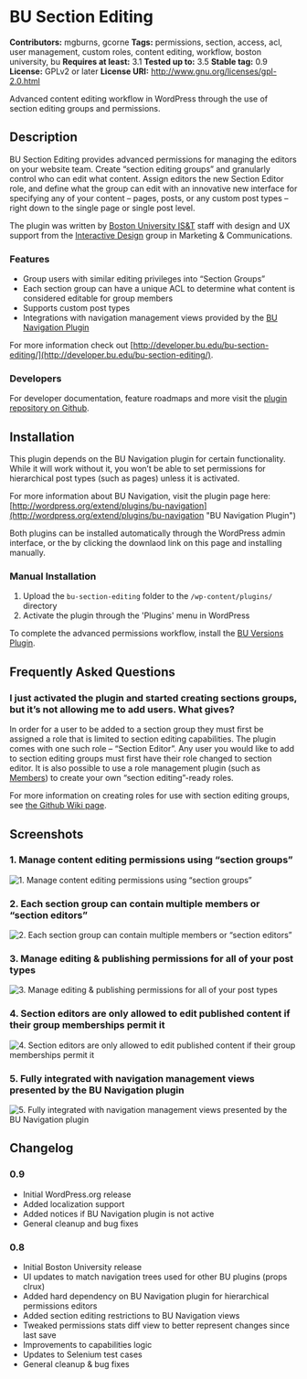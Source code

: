 # BU Section Editing #
**Contributors:** mgburns, gcorne
**Tags:** permissions, section, access, acl, user management, custom roles, content editing, workflow, boston university, bu
**Requires at least:** 3.1
**Tested up to:** 3.5
**Stable tag:** 0.9
**License:** GPLv2 or later
**License URI:** http://www.gnu.org/licenses/gpl-2.0.html

Advanced content editing workflow in WordPress through the use of section editing groups and permissions.

## Description ##

BU Section Editing provides advanced permissions for managing the editors on your website team. Create “section editing groups” and granularly control who can edit what content. Assign editors the new Section Editor role, and define what the group can edit with an innovative new interface for specifying any of your content – pages, posts, or any custom post types – right down to the single page or single post level.

The plugin was written by [Boston University IS&T](http://www.bu.edu/tech) staff with design and UX support from the [Interactive Design](http://www.bu.edu/id) group in Marketing & Communications.

### Features ###

* Group users with similar editing privileges into “Section Groups”
* Each section group can have a unique ACL to determine what content is considered editable for group members
* Supports custom post types
* Integrations with navigation management views provided by the [BU Navigation Plugin](http://wordpress.org/extend/plugins/bu-navigation "BU Navigation Plugin")

For more information check out [http://developer.bu.edu/bu-section-editing/](http://developer.bu.edu/bu-section-editing/).

### Developers ###

For developer documentation, feature roadmaps and more visit the [plugin repository on Github](https://github.com/bu-ist/bu-section-editing/).

## Installation ##

This plugin depends on the BU Navigation plugin for certain functionality. While it will work without it, you won’t be able to set permissions for hierarchical post types (such as pages) unless it is activated.

For more information about BU Navigation, visit the plugin page here:
[http://wordpress.org/extend/plugins/bu-navigation](http://wordpress.org/extend/plugins/bu-navigation "BU Navigation Plugin")

Both plugins can be installed automatically through the WordPress admin interface, or the by clicking the downlaod link on this page and installing manually.

### Manual Installation ###

1. Upload the `bu-section-editing` folder to the `/wp-content/plugins/` directory
2. Activate the plugin through the 'Plugins' menu in WordPress

To complete the advanced permissions workflow, install the [BU Versions Plugin](http://wordpress.org/extend/plugins/bu-versions "BU Versions Plugin").

## Frequently Asked Questions ##

### I just activated the plugin and started creating sections groups, but it’s not allowing me to add users. What gives?  ###

In order for a user to be added to a section group they must first be assigned a role that is limited to section editing capabilities. The plugin comes with one such role – “Section Editor”. Any user you would like to add to section editing groups must first have their role changed to section editor.
It is also possible to use a role management plugin (such as [Members](http://wordpress.org/extend/plugins/members/)) to create your own “section editing”-ready roles.

For more information on creating roles for use with section editing groups, see [the Github Wiki page](https://github.com/bu-ist/bu-section-editing/wiki/Custom-Section-Editing-Roles).

## Screenshots ##

### 1. Manage content editing permissions using “section groups” ###
![1. Manage content editing permissions using “section groups”](http://s.wordpress.org/extend/plugins/bu-section-editing/assets/screenshot-1.png)

### 2. Each section group can contain multiple members or “section editors” ###
![2. Each section group can contain multiple members or “section editors”](http://s.wordpress.org/extend/plugins/bu-section-editing/assets/screenshot-2.png)

### 3. Manage editing & publishing permissions for all of your post types ###
![3. Manage editing & publishing permissions for all of your post types](http://s.wordpress.org/extend/plugins/bu-section-editing/assets/screenshot-3.png)

### 4. Section editors are only allowed to edit published content if their group memberships permit it ###
![4. Section editors are only allowed to edit published content if their group memberships permit it](http://s.wordpress.org/extend/plugins/bu-section-editing/assets/screenshot-4.png)

### 5. Fully integrated with navigation management views presented by the BU Navigation plugin ###
![5. Fully integrated with navigation management views presented by the BU Navigation plugin](http://s.wordpress.org/extend/plugins/bu-section-editing/assets/screenshot-5.png)


## Changelog ##

### 0.9 ###
* Initial WordPress.org release
* Added localization support
* Added notices if BU Navigation plugin is not active
* General cleanup and bug fixes

### 0.8 ###
* Initial Boston University release
* UI updates to match navigation trees used for other BU plugins (props clrux)
* Added hard dependency on BU Navigation plugin for hierarchical permissions editors
* Added section editing restrictions to BU Navigation views
* Tweaked permissions stats diff view to better represent changes since last save
* Improvements to capabilities logic
* Updates to Selenium test cases
* General cleanup & bug fixes
